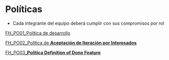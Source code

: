 # Políticas

- Cada integrante del equipo deberá cumplir con sus compromisos por rol

[FH_PO01_Política de desarrollo](Poli%CC%81ticas%20e35644bf50104f949b1ac75484cdf402/FH_PO01_Poli%CC%81tica%20de%20desarrollo%2026b6cf177f6d44b294f828baa2de036f.md)

[FH_PO02_Política de **Aceptación de Iteración por Interesados**](Poli%CC%81ticas%20e35644bf50104f949b1ac75484cdf402/FH_PO02_Poli%CC%81tica%20de%20Aceptacio%CC%81n%20de%20Iteracio%CC%81n%20por%209b5e93947cb34c6a8840d67ee90281c5.md)

[FH_PO03_**Política Definition of Done Feature**](Poli%CC%81ticas%20e35644bf50104f949b1ac75484cdf402/FH_PO03_Poli%CC%81tica%20Definition%20of%20Done%20Feature%20c64c1d319c7a4de0aff022f4e835e3d8.md)